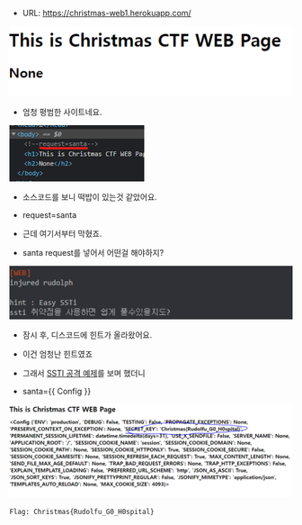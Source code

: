 * URL: https://christmas-web1.herokuapp.com/

![alt Injured1](https://github.com/simnple/Christmas_ctf/blob/main/WEB/imgs/Injured1.png)
* 엄청 평범한 사이트네요.

![alt Injured2](https://github.com/simnple/Christmas_ctf/blob/main/WEB/imgs/injured2.png)
* 소스코드를 보니 떡밥이 있는것 같았어요.
* request=santa

* 근데 여기서부터 막혔죠.
* santa request를 넣어서 어떤걸 해야하지?

![alt Injured3](https://github.com/simnple/Christmas_ctf/blob/main/WEB/imgs/Injured3.png)
* 잠시 후, 디스코드에 힌트가 올라왔어요.
* 이건 엄청난 힌트였죠

* 그래서 [SSTI 공격 예제](https://me2nuk.com/SSTI-Vulnerability/ "SSTI 공격")를 보며 했더니
* santa={{ Config }}

![alt Injured4](https://github.com/simnple/Christmas_ctf/blob/main/WEB/imgs/Injured4.png)
```
Flag: Christmas{Rudolfu_G0_H0spital}
```